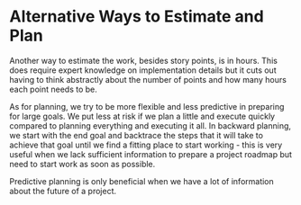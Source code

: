 # Alternative Ways to Estimate and Plan
Another way to estimate the work, besides story points, is in hours. This does require expert knowledge on implementation details but it cuts out having to think abstractly about the number of points and how many hours each point needs to be.

As for planning, we try to be more flexible and less predictive in preparing for large goals. We put less at risk if we plan a little and execute quickly compared to planning everything and executing it all. In backward planning, we start with the end goal and backtrace the steps that it will take to achieve that goal until we find a fitting place to start working - this is very useful when we lack sufficient information to prepare a project roadmap but need to start work as soon as possible.

Predictive planning is only beneficial when we have a lot of information about the future of a project.
